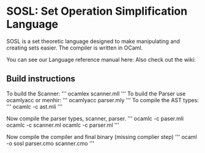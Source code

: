 # SOSL: Set Operation Simplification Language

SOSL is a set theoretic language designed to make manipulating and creating sets easier.
The compiler is written in OCaml.

You can see our Language reference manual here:
Also check out the wiki:  

## Build instructions
To build the Scanner:
'''
ocamlex scanner.mll
'''
To build the Parser use ocamlyacc or menhir:
'''
ocamlyacc parser.mly
'''
To compile the AST types:
'''
ocamlc -c ast.mli
'''

Now compile the parser types, scanner, parser.
'''
ocamlc -c paser.mli
ocamlc -c scanner.ml
ocamlc -c parser.ml
'''

Now compile the compiler and final binary (missing complier step)
'''
ocaml -o sosl parser.cmo scanner.cmo 
'''
